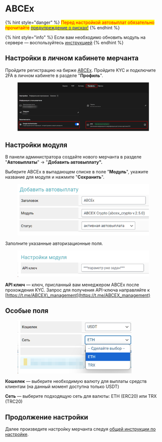 # ABCEx



{% hint style="danger" %}
<mark style="color:red;">Перед настройкой автовыплат обязательно прочитайте</mark> [<mark style="color:blue;">предупреждение о рисках!</mark>](https://premium.gitbook.io/main/osnovnye-nastroiki/merchanty-i-avtovyplaty/avtovyplaty/preduprezhdenie-o-riskakh)
{% endhint %}

{% hint style="info" %}
Если вам необходимо обновить модуль на сервере — воспользуйтесь [инструкцией](https://premium.gitbook.io/main/osnovnye-nastroiki/faq/obnovlenie-failov-skripta-na-servere/kak-obnovit-faily-na-servere#moduli-merchantov-i-avtovyplat)
{% endhint %}

## Настройки в личном кабинете мерчанта <a href="#nastroiki-v-lichnom-kabinete-merchanta" id="nastroiki-v-lichnom-kabinete-merchanta"></a>

Пройдите регистрацию на бирже [ABCEx](https://abcex.io/). Пройдите KYC и подключите 2FA в личном кабинете в разделе "**Профиль**".

<figure><img src="../../../.gitbook/assets/image (282).png" alt=""><figcaption></figcaption></figure>

## Настройки модуля <a href="#nastroiki-modulya" id="nastroiki-modulya"></a>

В панели администратора создайте нового мерчанта в разделе "**Автовыплаты**" -> "**Добавить автовыплату".**

Выберите ABCEx в выпадающем списке в поле "**Модуль**", укажите название для модуля и нажмите "**Сохранить**".

<figure><img src="../../../.gitbook/assets/image (279).png" alt="" width="442"><figcaption></figcaption></figure>

Заполните указанные авторизационные поля.

<figure><img src="../../../.gitbook/assets/image (280).png" alt="" width="453"><figcaption></figcaption></figure>

**API ключ** — ключ, присланный вам менеджером ABCEx после прохождения KYC. Запрос для получения API-ключа направляйте к [https://t.me/ABCEX\_management](https://t.me/ABCEX_management)

## Особые поля

<figure><img src="../../../.gitbook/assets/image (281).png" alt="" width="368"><figcaption></figcaption></figure>

**Кошелек** — выберите необходимую валюту для выплаты средств клиентам (на данный момент доступна только USDT)

**Сеть** — выберите подходящую сеть для валюты: ETH (ERC20) или TRX (TRC20)

## Продолжение настройки

Далее произведите настройку мерчанта следуя [общей инструкции по настройке](https://premium.gitbook.io/rukovodstvo-polzovatelya/osnovnye-nastroiki/merchanty-i-avtovyplaty/avtovyplaty/obshie-nastroiki-merchantov-avtovyplat).
